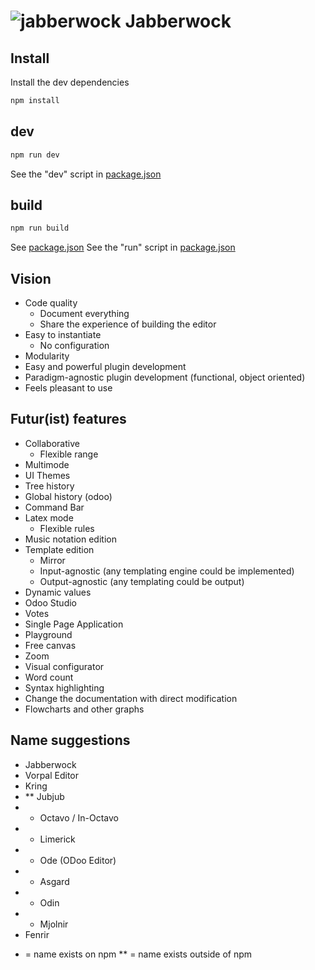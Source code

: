 # ![jabberwock](https://upload.wikimedia.org/wikipedia/commons/8/8a/Jabberwock_insignia.png) Jabberwock

## Install
Install the dev dependencies
```bash
npm install
```

## dev
```bash
npm run dev
```
See the "dev" script in [package.json](./package.json)

## build
```bash
npm run build
```
See [package.json](./package.json)
See the "run" script in [package.json](./package.json)

## Vision
- Code quality
  - Document everything
  - Share the experience of building the editor
- Easy to instantiate
  - No configuration
- Modularity
- Easy and powerful plugin development
- Paradigm-agnostic plugin development (functional, object oriented)
- Feels pleasant to use

## Futur(ist) features
- Collaborative
  - Flexible range
- Multimode
- UI Themes
- Tree history
- Global history (odoo)
- Command Bar
- Latex mode
  - Flexible rules
- Music notation edition
- Template edition
  - Mirror
  - Input-agnostic (any templating engine could be implemented)
  - Output-agnostic (any templating could be output)
- Dynamic values
- Odoo Studio
- Votes
- Single Page Application
- Playground
- Free canvas
- Zoom
- Visual configurator
- Word count
- Syntax highlighting
- Change the documentation with direct modification
- Flowcharts and other graphs

## Name suggestions
- Jabberwock
- Vorpal Editor
- Kring
- ** Jubjub
- * Octavo / In-Octavo
- * Limerick
- * Ode (ODoo Editor)
- * Asgard
- * Odin
- * Mjolnir
- Fenrir

* = name exists on npm
** = name exists outside of npm
